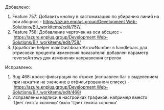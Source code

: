 Добавлено:

1. Feature 757: Добавить кнопку в кастомизацию по убиранию линий на оси абсцисс - [https://azure.enplus.group/Development Web-Solutions/BI/_workitems/edit/757/](https://azure.enplus.group/Development%20Web-Solutions/BI/_workitems/edit/757/)
2. Feature 758: Добавление черточек на оси абсцисс - [https://azure.enplus.group/Development Web-Solutions/BI/_workitems/edit/758/](https://azure.enplus.group/Development%20Web-Solutions/BI/_workitems/edit/758/)
3. Доработан helper mainDashboardArrowNumber в handlebars для отрисовки процента изменения показателя: добавлен параметр reverseArrows для изменения направления стрелок

Исправлено:
1. Bug 468: кросс-фильтрация по строке (исправлен баг с выделением при нажатии на значение в отфильтрованном списке) - [https://azure.enplus.group/Development Web-Solutions/BI/_workitems/edit/468/](https://azure.enplus.group/Development%20Web-Solutions/BI/_workitems/edit/468/)
2. Исправлены надписи в настройках графиков: например вместо 'Цвет текста колонки' было 'Цвет текѝта колонки'
